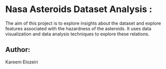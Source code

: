 # Nasa Asteroids Dataset Analysis :
  The aim of this project is to explore insights about the dataset and explore features associated with the hazardness of the asteroids. It uses data visualization and data analysis techniques to explore these relations.
## Author:
Kareem Elozeiri
